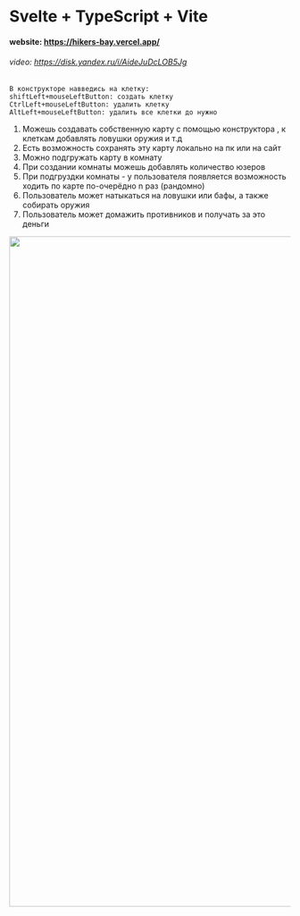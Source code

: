 # Svelte + TypeScript + Vite
#### website: https://hikers-bay.vercel.app/
###### video: https://disk.yandex.ru/i/AideJuDcLOB5Jg
```
В конструкторе навведись на клетку: 
shiftLeft+mouseLeftButton: создать клетку
CtrlLeft+mouseLeftButton: удалить клетку
AltLeft+mouseLeftButton: удалить все клетки до нужно
```

<ol>
  <li>Можешь создавать собственную карту с помощью конструктора , к клеткам добавлять ловушки оружия и т.д</li>
  <li>Есть возможность сохранять эту карту локально на пк или на сайт </li>
  <li>Можно подгружать карту в комнату </li>
  <li>При создании комнаты можешь добавлять количество юзеров </li>
  <li>При подгруздки комнаты - у пользователя появляется возможность ходить по карте по-очерёдно n раз (рандомно) </li>
  <li>Пользователь может натыкаться на ловушки или бафы, а также собирать оружия </li>
 <li>Пользователь может домажить противников и получать за это деньги</li>
</ol>

<img src="https://github.com/user-attachments/assets/a07730f4-82fd-432e-af70-e585bf40fa2f" width="1200"/>
